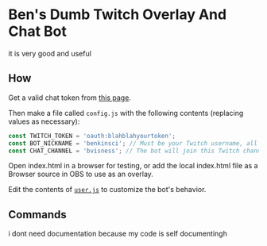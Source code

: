 # Ben's Dumb Twitch Overlay And Chat Bot

it is very good and useful

## How

Get a valid chat token from [this page](https://twitchapps.com/tmi/).

Then make a file called `config.js` with the following contents (replacing values as necessary):

```js
const TWITCH_TOKEN = 'oauth:blahblahyourtoken';
const BOT_NICKNAME = 'benkinsci'; // Must be your Twitch username, all lowercase.
const CHAT_CHANNEL = 'bvisness'; // The bot will join this Twitch channel's chat to listen for messages.
```

Open index.html in a browser for testing, or add the local index.html file as a Browser source in OBS to use as an overlay.

Edit the contents of [`user.js`](user.js) to customize the bot's behavior.

## Commands

i dont need documentation because my code is self documentingh
